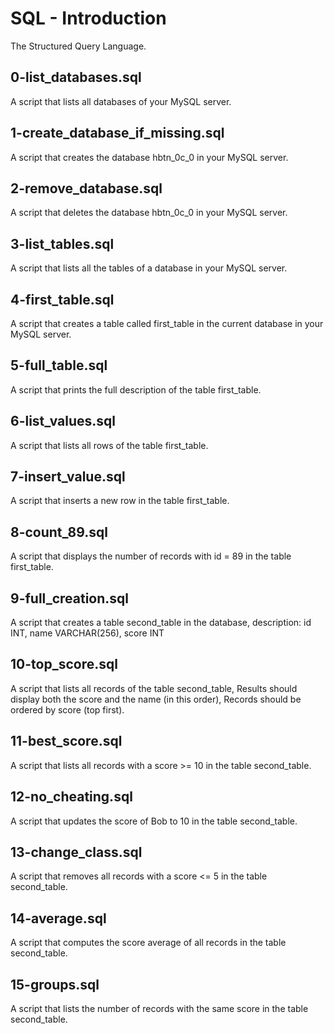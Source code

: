 # SQL - Introduction
The Structured Query Language.
## 0-list_databases.sql
A script that lists all databases of your MySQL server.
## 1-create_database_if_missing.sql
A script that creates the database hbtn_0c_0 in your MySQL server.
## 2-remove_database.sql
A script that deletes the database hbtn_0c_0 in your MySQL server.
## 3-list_tables.sql
A script that lists all the tables of a database in your MySQL server.
## 4-first_table.sql
A script that creates a table called first_table in the current database in your MySQL server.
## 5-full_table.sql
A script that prints the full description of the table first_table.
## 6-list_values.sql
A script that lists all rows of the table first_table.
## 7-insert_value.sql
A script that inserts a new row in the table first_table.
## 8-count_89.sql
A script that displays the number of records with id = 89 in the table first_table.
## 9-full_creation.sql
A script that creates a table second_table in the database, description: id INT, name VARCHAR(256), score INT
## 10-top_score.sql
A script that lists all records of the table second_table, Results should display both the score and the name (in this order), Records should be ordered by score (top first).
## 11-best_score.sql
A script that lists all records with a score >= 10 in the table second_table.
## 12-no_cheating.sql
A script that updates the score of Bob to 10 in the table second_table.
## 13-change_class.sql
A script that removes all records with a score <= 5 in the table second_table.
## 14-average.sql
A script that computes the score average of all records in the table second_table.
## 15-groups.sql
A script that lists the number of records with the same score in the table second_table.
